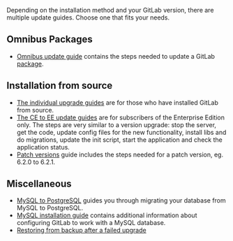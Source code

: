Depending on the installation method and your GitLab version, there are multiple update guides. Choose one that fits your needs.

## Omnibus Packages

- [Omnibus update guide](http://doc.gitlab.com/omnibus/update/README.html)
  contains the steps needed to update a GitLab
  [package](https://about.gitlab.com/downloads/).

## Installation from source

- [The individual upgrade guides](https://gitlab.com/gitlab-org/gitlab-ce/tree/master/doc/update) are for those who have installed GitLab from source.
- [The CE to EE update guides](https://gitlab.com/gitlab-org/gitlab-ee/tree/master/doc/update) are for subscribers of the Enterprise Edition only. The steps are very similar to a version upgrade: stop the server, get the code, update config files for the new functionality, install libs and do migrations, update the init script, start the application and check the application status.
- [Patch versions](patch_versions.md) guide includes the steps needed for a
  patch version, eg. 6.2.0 to 6.2.1.

## Miscellaneous

- [MySQL to PostgreSQL](mysql_to_postgresql.md) guides you through migrating
  your database from MySQL to PostgreSQL.
- [MySQL installation guide](https://gitlab.com/gitlab-org/gitlab-ce/blob/master/doc/install/database_mysql.md) contains additional information about configuring GitLab to work with a MySQL database.
- [Restoring from backup after a failed upgrade](restore_after_failure.md)

